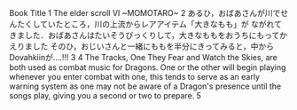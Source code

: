 Book Title
1
The elder scroll VI ~MOMOTARO~
2
あるひ，おばあさんが川でせんたくしていたところ，川の上流からレアアイテム「大きなもも」が
ながれてきました．おばあさんはたいそうびっくりして，大きなももをおうちにもってかえりました
そのひ，おじいさんと一緒にももを半分にきってみると，中からDovahkiinが....!!!
3
4
The Tracks, One They Fear and Watch the Skies, are both used as combat music for Dragons. One or the other will begin playing whenever you enter combat with one, this tends to serve as an early warning system as one may not be aware of a Dragon's presence until the songs play, giving you a second or two to prepare.
5













































